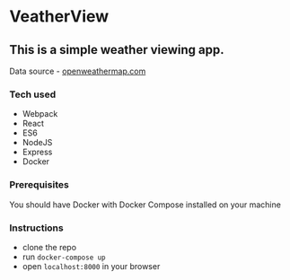 # VeatherView

## This is a simple weather viewing app.

Data source - [openweathermap.com](http://openweathermap.com)
### Tech used
- Webpack
- React
- ES6
- NodeJS
- Express
- Docker

### Prerequisites
You should have Docker with Docker Compose installed on your machine

### Instructions
- clone the repo
- run `docker-compose up`
- open `localhost:8000` in your browser